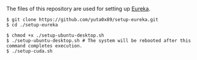 
The files of this repository are used for setting up [Eureka](https://github.com/eureka-research/Eureka).

```
$ git clone https://github.com/yuta0x89/setup-eureka.git
$ cd ./setup-eureka

$ chmod +x ./setup-ubuntu-desktop.sh
$ ./setup-ubuntu-desktop.sh # The system will be rebooted after this command completes execution.
$ ./setup-cuda.sh
```
